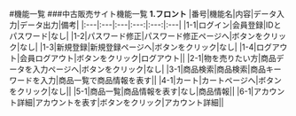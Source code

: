 #機能一覧
###中古販売サイト機能一覧
**1.フロント**
|番号|機能名|内容|データ入力|データ出力|備考| 
|:---|:---|:---|:---:|:---:|:---| 
|1-1|ログイン|会員登録|IDとパスワード|なし| 
|1-2|パスワード修正|パスワード修正ページへ|ボタンをクリック|なし| 
|1-3|新規登録|新規登録ページへ|ボタンをクリック|なし| 
|1-4|ログアウト|会員ログアウト|ボタンをクリック|ログアウト|| 
|2-1|物を売りたい方|商品データを入力ページへ|ボタンをクリック|なし| 
|3-1|商品検索|商品検索|商品キーワードを入力|商品一覧で商品情報を表す|| 
|4-1|カート|カートページへ|ボタンをクリック|なし|| 
|5-1|商品一覧|商品情報を表す|なし|商品情報|| 
|6-1|アカウント詳細|アカウントを表す|ボタンをクリック|アカウント詳細|| 

 
